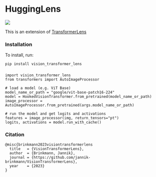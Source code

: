 # HuggingLens

[![](https://img.shields.io/github/license/jannik-brinkmann/vision_transformer_lens.svg)](https://github.com/jannik-brinkmann/vision_transformer_lens/blob/master/LICENSE.md)

This is an extension of [TransformerLens](https://github.com/neelnanda-io/TransformerLens)

### Installation
To install, run:

```setup
pip install vision_transformer_lens
```

### 
```usage
import vision_transformer_lens
from transformers import AutoImageProcessor

# load a model (e.g. ViT Base)
model_name_or_path = "google/vit-base-patch16-224"
model = HookedVisionTransformer.from_pretrained(model_name_or_path)
image_processor = AutoImageProcessor.from_pretrained(args.model_name_or_path)

# run the model and get logits and activations
features = image_processor(img, return_tensors="pt")
logits, activations = model.run_with_cache()
```

### Citation
```
@misc{brinkmann2023visiontransformerlens
  title   = {VisionTransformerLens},
  author  = {Brinkmann, Jannik},
  journal = {https://github.com/jannik-brinkmann/VisionTransformerLens},
  year    = {2023}
}
```